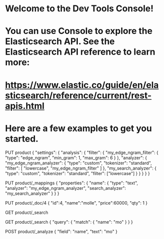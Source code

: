 # Welcome to the Dev Tools Console!
#
# You can use Console to explore the Elasticsearch API. See the Elasticsearch API reference to learn more:
# https://www.elastic.co/guide/en/elasticsearch/reference/current/rest-apis.html
#
# Here are a few examples to get you started.

PUT product
{
  "settings": {
    "analysis": {
      "filter": {
        "my_edge_ngram_filter": {
          "type": "edge_ngram",
          "min_gram": 1,
          "max_gram": 6
        }
      },
      "analyzer": {
        "my_edge_ngram_analyzer": {
          "type": "custom",
          "tokenizer": "standard",
          "filter": [
            "lowercase",
            "my_edge_ngram_filter"
          ]
        },
        "my_search_analyzer": {
          "type": "custom",
          "tokenizer": "standard",
          "filter": ["lowercase"]
        }
      }
    }
  }
}


PUT product/_mappings
{
    "properties": {
      "name": {
        "type": "text",
        "analyzer": "my_edge_ngram_analyzer",
        "search_analyzer": "my_search_analyzer"
      }
    }
}

PUT product/_doc/4
{
  "id":4,
  "name":"molle",
  "price":60000,
  "qty": 1
}

GET product/_search



GET product/_search
{
  "query": {
    "match": {
      "name": "mo"
    }
  }
}


POST product/_analyze
{
  "field": "name",
  "text": "mo"
}















